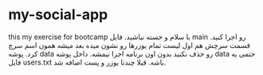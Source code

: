 # my-social-app
this my exercise for bootcamp
با سلام و خسته نباشید.
فایل main رو اجرا کنید. 
قسمت سرچش هم اول لیست تمام یوزرها رو نشون میده بعد میشه همون اسم سرچ کرد.
پوشه data رو حذف نکنید بدون اون برنامه اجرا نیمشه.
داخل پوشه data حتمی یه فایل users.txt باشه.
قبلا چندتا یوزر و پست اضافه شد.
